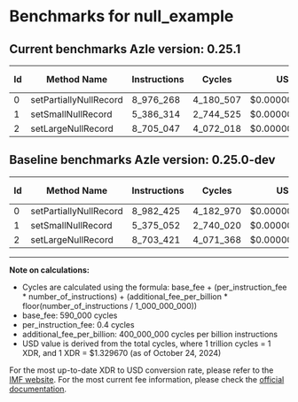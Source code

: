 # Benchmarks for null_example

## Current benchmarks Azle version: 0.25.1

| Id  | Method Name            | Instructions | Cycles    | USD           | USD/Million Calls | Change                            |
| --- | ---------------------- | ------------ | --------- | ------------- | ----------------- | --------------------------------- |
| 0   | setPartiallyNullRecord | 8_976_268    | 4_180_507 | $0.0000055587 | $5.55             | <font color="green">-6_157</font> |
| 1   | setSmallNullRecord     | 5_386_314    | 2_744_525 | $0.0000036493 | $3.64             | <font color="red">+11_262</font>  |
| 2   | setLargeNullRecord     | 8_705_047    | 4_072_018 | $0.0000054144 | $5.41             | <font color="red">+1_626</font>   |

## Baseline benchmarks Azle version: 0.25.0-dev

| Id  | Method Name            | Instructions | Cycles    | USD           | USD/Million Calls |
| --- | ---------------------- | ------------ | --------- | ------------- | ----------------- |
| 0   | setPartiallyNullRecord | 8_982_425    | 4_182_970 | $0.0000055620 | $5.56             |
| 1   | setSmallNullRecord     | 5_375_052    | 2_740_020 | $0.0000036433 | $3.64             |
| 2   | setLargeNullRecord     | 8_703_421    | 4_071_368 | $0.0000054136 | $5.41             |

---

**Note on calculations:**

- Cycles are calculated using the formula: base_fee + (per_instruction_fee \* number_of_instructions) + (additional_fee_per_billion \* floor(number_of_instructions / 1_000_000_000))
- base_fee: 590_000 cycles
- per_instruction_fee: 0.4 cycles
- additional_fee_per_billion: 400_000_000 cycles per billion instructions
- USD value is derived from the total cycles, where 1 trillion cycles = 1 XDR, and 1 XDR = $1.329670 (as of October 24, 2024)

For the most up-to-date XDR to USD conversion rate, please refer to the [IMF website](https://www.imf.org/external/np/fin/data/rms_sdrv.aspx).
For the most current fee information, please check the [official documentation](https://internetcomputer.org/docs/current/developer-docs/gas-cost#execution).
